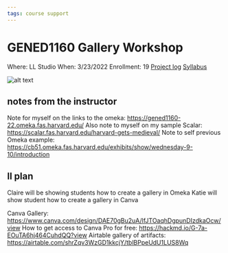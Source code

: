 ```yaml
---
tags: course support
---
```

# GENED1160 Gallery Workshop

Where: LL Studio
When: 3/23/2022
Enrollment: 19
[Project log]()
[Syllabus](https://airtable.com/appOgUGNrRPyW0xRm/tblF0oKLCPhK6TnAe/viwrviYbXixQ3fPBS/recjdtFhZ78l8XPIL/flde6CJXApRaFoOpC/attaR9D9lSsdb1EQ3?blocks=hide)

![alt text](https://files.slack.com/files-pri/T0HTW3H0V-F03931GMN3A/screen_shot_2022-03-23_at_3.41.00_pm.png?pub_secret=38e9e461dc)

## notes from the instructor
Note for myself on the links to the omeka: https://gened1160-22.omeka.fas.harvard.edu/
Also note to myself on my sample Scalar: https://scalar.fas.harvard.edu/harvard-gets-medieval/
Note to self previous Omeka example: https://cb51.omeka.fas.harvard.edu/exhibits/show/wednesday-9-10/introduction

## ll plan
Claire will be showing students how to create a gallery in Omeka
Katie will show student how to create a gallery in Canva

Canva Gallery: https://www.canva.com/design/DAE70gBu2uA/lfJTOaqhDgpunDIzdkaOcw/view
How to get access to Canva Pro for free: https://hackmd.io/G-7a-EOuTA6hj464CuhdQQ?view
Airtable gallery of artifacts: https://airtable.com/shrZqv3WzGD1kkcjY/tblBPpeUdU1LUS8Wq
